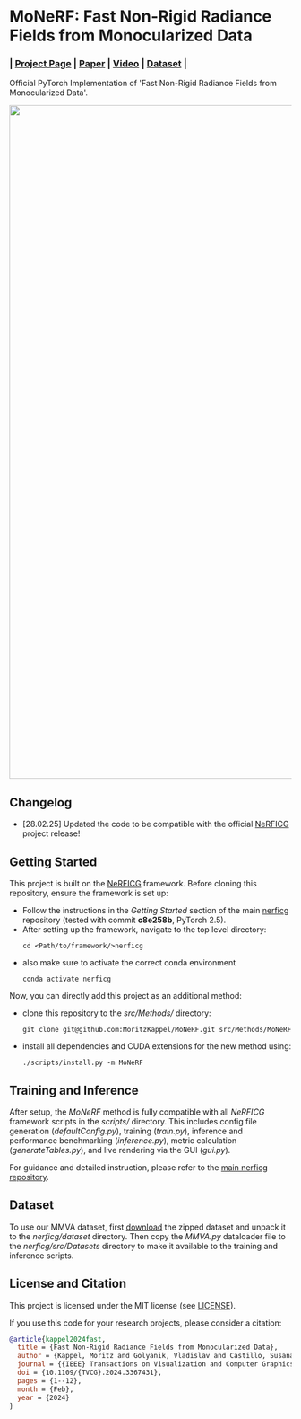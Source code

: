# MoNeRF: Fast Non-Rigid Radiance Fields from Monocularized Data

### | [Project Page](https://graphics.tu-bs.de/publications/kappel2024fast) | [Paper](https://arxiv.org/abs/2212.01368) | [Video](https://www.youtube.com/watch?v=1L73suob3bU) | [Dataset](https://nextcloud.mpi-klsb.mpg.de/index.php/s/EHtctQJZDWWcfqj) |

Official PyTorch Implementation of 'Fast Non-Rigid Radiance Fields from Monocularized Data'.

<img src='resources/banner.gif' width=1200>

## Changelog

- [28.02.25] Updated the code to be compatible with the official [NeRFICG](https://github.com/nerficg-project) project release!

## Getting Started

This project is built on the [NeRFICG](https://github.com/nerficg-project) framework. Before cloning this repository, ensure the framework is set up:

- Follow the instructions in the *Getting Started* section of the main [nerficg](https://github.com/nerficg-project/nerficg) repository (tested with commit __c8e258b__, PyTorch 2.5).
- After setting up the framework, navigate to the top level directory:
	```shell
	cd <Path/to/framework/>nerficg
	```
- also make sure to activate the correct conda environment
	```shell
	conda activate nerficg
	```
Now, you can directly add this project as an additional method:
- clone this repository to the *src/Methods/* directory:
	```shell
	git clone git@github.com:MoritzKappel/MoNeRF.git src/Methods/MoNeRF
	```
- install all dependencies and CUDA extensions for the new method using:
	```shell
	./scripts/install.py -m MoNeRF
	```

## Training and Inference

After setup, the *MoNeRF* method is fully compatible with all *NeRFICG* framework scripts in the *scripts/* directory. This includes config file generation (*defaultConfig.py*), training (*train.py*), inference and performance benchmarking (*inference.py*), metric calculation (*generateTables.py*), and live rendering via the GUI (*gui.py*).

For guidance and detailed instruction, please refer to the [main nerficg repository](https://github.com/nerficg-project/nerficg). 

## Dataset

To use our MMVA dataset, first [download](https://nextcloud.mpi-klsb.mpg.de/index.php/s/EHtctQJZDWWcfqj) the zipped dataset and unpack it to the *nerficg/dataset* directory.
Then copy the *MMVA.py* dataloader file to the *nerficg/src/Datasets* directory to make it available to the training and inference scripts.

## License and Citation

This project is licensed under the MIT license (see [LICENSE](LICENSE)).

If you use this code for your research projects, please consider a citation:
```bibtex
@article{kappel2024fast,
  title = {Fast Non-Rigid Radiance Fields from Monocularized Data},
  author = {Kappel, Moritz and Golyanik, Vladislav and Castillo, Susana  and Theobalt, Christian and Magnor, Marcus},
  journal = {{IEEE} Transactions on Visualization and Computer Graphics ({TVCG})},
  doi = {10.1109/{TVCG}.2024.3367431},
  pages = {1--12},
  month = {Feb},
  year = {2024}
}
```
